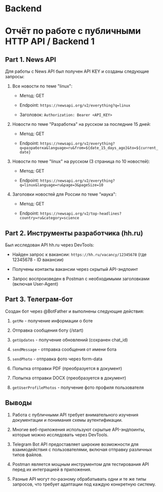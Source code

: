# Backend

# Отчёт по работе с публичными HTTP API / Backend 1

## Part 1. News API

Для работы с News API был получен API KEY и созданы следующие запросы:

1. Все новости по теме "linux":
    
    - Метод: GET
        
    - Endpoint: `https://newsapi.org/v2/everything?q=linux`
        
    - Заголовок: `Authorization: Bearer <API_KEY>`
        
2. Новости по теме "Разработка" на русском за последние 15 дней:
    
    - Метод: GET
        
    - Endpoint: `https://newsapi.org/v2/everything?q=разработка&language=ru&from=${date_15_days_ago}&to=${current_date}`
        
3. Новости по теме "linux" на русском (3 страница по 10 новостей):
    
    - Метод: GET
        
    - Endpoint: `https://newsapi.org/v2/everything?q=linux&language=ru&page=3&pageSize=10`
        
4. Заголовки новостей для России по теме "наука":
    
    - Метод: GET
        
    - Endpoint: `https://newsapi.org/v2/top-headlines?country=ru&category=science`
        

## Part 2. Инструменты разработчика (hh.ru)

Был исследован API hh.ru через DevTools:

- Найден запрос к вакансии: `https://hh.ru/vacancy/12345678` (где 12345678 - ID вакансии)
    
- Получены контакты вакансии через скрытый API-эндпоинт
    
- Запрос воспроизведен в Postman с необходимыми заголовками (включая User-Agent)
    

## Part 3. Телеграм-бот

Создан бот через @BotFather и выполнены следующие действия:

1. `getMe` - получение информации о боте
    
2. Отправка сообщения боту (/start)
    
3. `getUpdates` - получение обновлений (сохранен chat_id)
    
4. `sendMessage` - отправка сообщения от имени бота
    
5. `sendPhoto` - отправка фото через form-data
    
6. Попытка отправки PDF (преобразуется в документ)
    
7. Попытка отправки DOCX (преобразуется в документ)
    
8. `getUserProfilePhotos` - получение фото профиля пользователя
    

## Выводы

1. Работа с публичными API требует внимательного изучения документации и понимания схемы аутентификации.
    
2. Многие веб-приложения используют скрытые API-эндпоинты, которые можно исследовать через DevTools.
    
3. Telegram Bot API предоставляет широкие возможности для взаимодействия с пользователями, включая отправку различных типов файлов.
    
4. Postman является мощным инструментом для тестирования API перед их интеграцией в приложения.
    
5. Разные API могут по-разному обрабатывать одни и те же типы запросов, что требует адаптации под каждую конкретную систему.